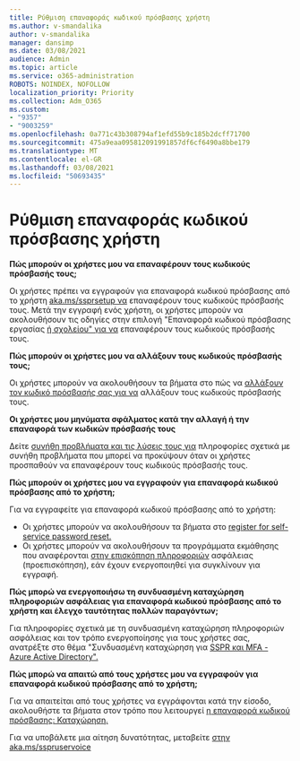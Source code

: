 ```yaml
---
title: Ρύθμιση επαναφοράς κωδικού πρόσβασης χρήστη
ms.author: v-smandalika
author: v-smandalika
manager: dansimp
ms.date: 03/08/2021
audience: Admin
ms.topic: article
ms.service: o365-administration
ROBOTS: NOINDEX, NOFOLLOW
localization_priority: Priority
ms.collection: Adm_O365
ms.custom:
- "9357"
- "9003259"
ms.openlocfilehash: 0a771c43b308794af1efd55b9c185b2dcff71700
ms.sourcegitcommit: 475a9eaa095812091991857df6cf6490a8bbe179
ms.translationtype: MT
ms.contentlocale: el-GR
ms.lasthandoff: 03/08/2021
ms.locfileid: "50693435"
---
```

# <a name="user-reset-password-setup"></a>Ρύθμιση επαναφοράς κωδικού πρόσβασης χρήστη

**Πώς μπορούν οι χρήστες μου να επαναφέρουν τους κωδικούς πρόσβασής τους;**

Οι χρήστες πρέπει να εγγραφούν για επαναφορά κωδικού πρόσβασης από το χρήστη [aka.ms/ssprsetup να](https://mysignins.microsoft.com/security-info) επαναφέρουν τους κωδικούς πρόσβασής τους. Μετά την εγγραφή ενός χρήστη, οι χρήστες μπορούν να ακολουθήσουν τις οδηγίες στην επιλογή "Επαναφορά κωδικού πρόσβασης εργασίας [ή σχολείου" για να](https://docs.microsoft.com/azure/active-directory/user-help/active-directory-passwords-update-your-own-password) επαναφέρουν τους κωδικούς πρόσβασής τους.

**Πώς μπορούν οι χρήστες μου να αλλάξουν τους κωδικούς πρόσβασής τους;**

Οι χρήστες μπορούν να ακολουθήσουν τα βήματα στο πώς να [αλλάξουν τον κωδικό πρόσβασής σας για να](https://docs.microsoft.com/azure/active-directory/user-help/active-directory-passwords-update-your-own-password) αλλάξουν τους κωδικούς πρόσβασής τους.

**Οι χρήστες μου μηνύματα σφάλματος κατά την αλλαγή ή την επαναφορά των κωδικών πρόσβασής τους**

Δείτε [συνήθη προβλήματα και τις λύσεις τους για](https://docs.microsoft.com/azure/active-directory/user-help/active-directory-passwords-update-your-own-password) πληροφορίες σχετικά με συνήθη προβλήματα που μπορεί να προκύψουν όταν οι χρήστες προσπαθούν να επαναφέρουν τους κωδικούς πρόσβασής τους.

**Πώς μπορούν οι χρήστες μου να εγγραφούν για επαναφορά κωδικού πρόσβασης από το χρήστη;**

Για να εγγραφείτε για επαναφορά κωδικού πρόσβασης από το χρήστη:

- Οι χρήστες μπορούν να ακολουθήσουν τα βήματα στο [register for self-service password reset.](https://docs.microsoft.com/azure/active-directory/user-help/active-directory-passwords-reset-register)
- Οι χρήστες μπορούν να ακολουθήσουν τα προγράμματα εκμάθησης που αναφέρονται [στην επισκόπηση πληροφοριών](https://docs.microsoft.com/azure/active-directory/user-help/security-info-setup-signin) ασφάλειας (προεπισκόπηση), εάν έχουν ενεργοποιηθεί για συγκλίνουν για εγγραφή.

**Πώς μπορώ να ενεργοποιήσω τη συνδυασμένη καταχώρηση πληροφοριών ασφάλειας για επαναφορά κωδικού πρόσβασης από το χρήστη και έλεγχο ταυτότητας πολλών παραγόντων;**

Για πληροφορίες σχετικά με τη συνδυασμένη καταχώρηση πληροφοριών ασφάλειας και τον τρόπο ενεργοποίησης για τους χρήστες σας, ανατρέξτε στο θέμα "Συνδυασμένη καταχώρηση για [SSPR και MFA - Azure Active Directory".](https://docs.microsoft.com/azure/active-directory/authentication/concept-registration-mfa-sspr-combined)

**Πώς μπορώ να απαιτώ από τους χρήστες μου να εγγραφούν για επαναφορά κωδικού πρόσβασης από το χρήστη;**

Για να απαιτείται από τους χρήστες να εγγράφονται κατά την είσοδο, ακολουθήστε τα βήματα στον τρόπο που λειτουργεί [η επαναφορά κωδικού πρόσβασης: Καταχώρηση.](https://docs.microsoft.com/azure/active-directory/authentication/concept-sspr-howitworks)

Για να υποβάλετε μια αίτηση δυνατότητας, μεταβείτε [στην aka.ms/sspruservoice](https://feedback.azure.com/forums/169401-azure-active-directory/category/166251-self-service-password-reset)



 












